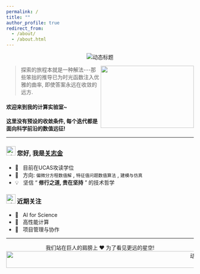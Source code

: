 ```yaml
---
permalink: /
title: ""
author_profile: true
redirect_from: 
  - /about/
  - /about.html
---
```


<p align="center">
  <img src="https://readme-typing-svg.demolab.com?font=Georgia&size=32&duration=4000&color=447FF7&center=true&vCenter=true&width=500&height=70&lines=%e2%9c%a8+%e6%ac%a2%e8%bf%8e%e6%82%a8%e7%9a%84%e5%88%b0%e6%9d%a5!" alt="动态标题">
</p>

<img align="right" height="167" width="250" alt="" src="https://raw.githubusercontent.com/guanzhijin/guanzhijin/master/gifs/coder.gif" />

> 探索的旅程本就是一种解法---那些笨拙的推导已为时光函数注入优雅的曲率, 即使答案永远在收敛的远方.

#### 欢迎来到我的计算实验室~
**这里没有预设的收敛条件, 每个迭代都是面向科学前沿的数值远征!**

---

### <img src="https://raw.githubusercontent.com/guanzhijin/guanzhijin/master/gifs/Hi.gif" width="25" alt="动效" /> 您好, 我是[关志金](https://guanzhijin.github.io/cv/)
- 🚀 &nbsp; 目前在UCAS攻读学位
- 🔬 &nbsp; 方向: `偏微分方程数值解` , `特征值问题数值算法` , `建模与仿真`  
- 💡 &nbsp; 坚信 “ **修行之道, 贵在坚持** ” 的技术哲学

### <img src="https://raw.githubusercontent.com/guanzhijin/guanzhijin/master/gifs/emoji.gif" width="25" alt="动效" /> 近期关注
- 🌱 &nbsp; AI for Science
- 🔭 &nbsp; 高性能计算
- 🍕 &nbsp; 项目管理与协作

---

<div align="center">
我们站在巨人的肩膀上 ❤️ 为了看见更远的星空!
<img src="https://raw.githubusercontent.com/guanzhijin/guanzhijin/master/gifs/bars.gif" height="45" width="1000" alt="动效" />
</div>


